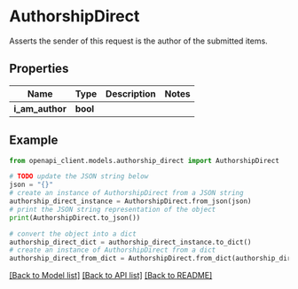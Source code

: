 # AuthorshipDirect

Asserts the sender of this request is the author of the submitted items.

## Properties

Name | Type | Description | Notes
------------ | ------------- | ------------- | -------------
**i_am_author** | **bool** |  | 

## Example

```python
from openapi_client.models.authorship_direct import AuthorshipDirect

# TODO update the JSON string below
json = "{}"
# create an instance of AuthorshipDirect from a JSON string
authorship_direct_instance = AuthorshipDirect.from_json(json)
# print the JSON string representation of the object
print(AuthorshipDirect.to_json())

# convert the object into a dict
authorship_direct_dict = authorship_direct_instance.to_dict()
# create an instance of AuthorshipDirect from a dict
authorship_direct_from_dict = AuthorshipDirect.from_dict(authorship_direct_dict)
```
[[Back to Model list]](../README.md#documentation-for-models) [[Back to API list]](../README.md#documentation-for-api-endpoints) [[Back to README]](../README.md)


